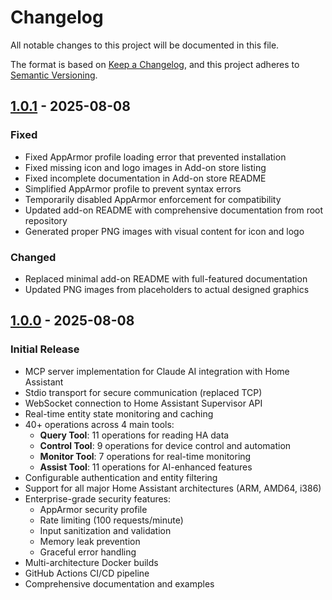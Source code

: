 # Changelog

All notable changes to this project will be documented in this file.

The format is based on [Keep a Changelog](https://keepachangelog.com/en/1.0.0/),
and this project adheres to [Semantic Versioning](https://semver.org/spec/v2.0.0.html).

## [1.0.1] - 2025-08-08
### Fixed
- Fixed AppArmor profile loading error that prevented installation
- Fixed missing icon and logo images in Add-on store listing
- Fixed incomplete documentation in Add-on store README
- Simplified AppArmor profile to prevent syntax errors
- Temporarily disabled AppArmor enforcement for compatibility
- Updated add-on README with comprehensive documentation from root repository
- Generated proper PNG images with visual content for icon and logo

### Changed
- Replaced minimal add-on README with full-featured documentation
- Updated PNG images from placeholders to actual designed graphics

## [1.0.0] - 2025-08-08
### Initial Release
- MCP server implementation for Claude AI integration with Home Assistant
- Stdio transport for secure communication (replaced TCP)
- WebSocket connection to Home Assistant Supervisor API
- Real-time entity state monitoring and caching
- 40+ operations across 4 main tools:
  - **Query Tool**: 11 operations for reading HA data
  - **Control Tool**: 9 operations for device control and automation
  - **Monitor Tool**: 7 operations for real-time monitoring
  - **Assist Tool**: 11 operations for AI-enhanced features
- Configurable authentication and entity filtering
- Support for all major Home Assistant architectures (ARM, AMD64, i386)
- Enterprise-grade security features:
  - AppArmor security profile
  - Rate limiting (100 requests/minute)
  - Input sanitization and validation
  - Memory leak prevention
  - Graceful error handling
- Multi-architecture Docker builds
- GitHub Actions CI/CD pipeline
- Comprehensive documentation and examples

[1.0.1]: https://github.com/mtebusi/HA_MCP/compare/v1.0.0...v1.0.1
[1.0.0]: https://github.com/mtebusi/HA_MCP/releases/tag/v1.0.0